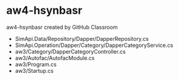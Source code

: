# aw4-hsynbasr
aw4-hsynbasr created by GitHub Classroom

* SimApi.Data/Repository/Dapper/DapperRepository.cs
* SimApi.Operation/Dapper/Category/DapperCategoryService.cs
* aw3/Category/DapperCategoryController.cs
* aw3/Autofac/AutofacModule.cs
* aw3/Program.cs
* aw3/Startup.cs

